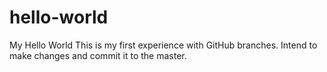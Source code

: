 # hello-world
My Hello World
This is my first experience with GitHub branches.  Intend to make changes and commit it to the master.

